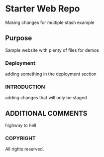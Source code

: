 # Starter Web Repo

Making changes for multiple stash example

## Purpose

Sample website with plenty of files for demos

### Deployment

adding something in the deployment section

### INTRODUCTION

adding changes that will only be staged

## ADDITIONAL COMMENTS

highway to hell

### COPYRIGHT

All rights reserved.